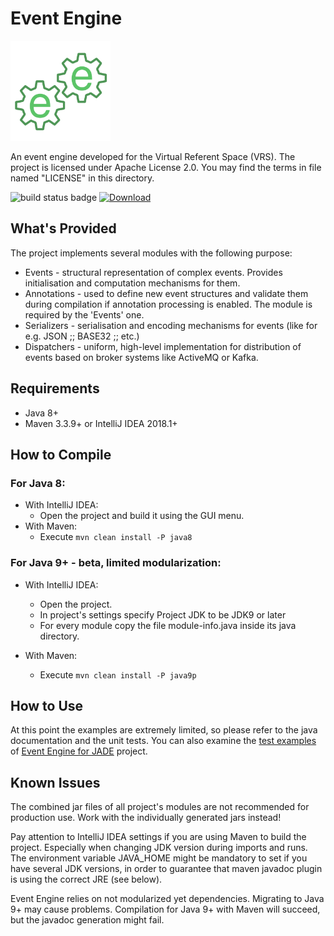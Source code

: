 Event Engine
============
<img alt="Event Engine Logo" src="https://raw.githubusercontent.com/zhgzhg/Event-Engine/master/logo.svg?sanitize=true" height="160" width="160" />

An event engine developed for the Virtual Referent Space (VRS).
The project is licensed under Apache License 2.0. You may find the terms in file named "LICENSE" in this directory.

![build status badge](https://travis-ci.com/zhgzhg/Event-Engine.svg?branch=master "Build Status")
[ ![Download](https://api.bintray.com/packages/zhgzhg/Event-Engine/Event-Engine/images/download.svg "Download Event Engine") ](https://bintray.com/zhgzhg/Event-Engine/Event-Engine/0.2.5)


What's Provided
---------------

The project implements several modules with the following purpose:

* Events - structural representation of complex events. Provides initialisation and computation mechanisms for them.
* Annotations - used to define new event structures and validate them during compilation if annotation processing is enabled. The module is required by the 'Events' one.
* Serializers - serialisation and encoding mechanisms for events (like for e.g. JSON ;; BASE32 ;; etc.)
* Dispatchers - uniform, high-level implementation for distribution of events based on broker systems like ActiveMQ or Kafka.


Requirements
------------

* Java 8+
* Maven 3.3.9+ or IntelliJ IDEA 2018.1+


How to Compile
--------------

### For Java 8:
* With IntelliJ IDEA: 
    * Open the project and build it using the GUI menu.
* With Maven:
    * Execute `mvn clean install -P java8`

### For Java 9+ - beta, limited modularization:
* With IntelliJ IDEA:
    * Open the project.
    * In project's settings specify Project JDK to be JDK9 or later
    * For every module copy the file module-info.java inside its java directory.

* With Maven:
    * Execute `mvn clean install -P java9p`
 
How to Use
----------
 
At this point the examples are extremely limited, so please refer to the java documentation and the unit tests.
You can also examine the [test examples](https://github.com/zhgzhg/Event-Engine-JADE/tree/master/src/test/java/test/pseudo "pseudo test client agent")
of [Event Engine for JADE](https://github.com/zhgzhg/Event-Engine-JADE "Event Engine for JADE") project.
 
 
Known Issues
------------

The combined jar files of all project's modules are not recommended for production use. Work with the individually
generated jars instead!
 
Pay attention to IntelliJ IDEA settings if you are using Maven to build the project. Especially when changing JDK
version during imports and runs. The environment variable JAVA_HOME might be mandatory to set if you have several
JDK versions, in order to guarantee that maven javadoc plugin is using the correct JRE (see below).

Event Engine relies on not modularized yet dependencies. Migrating to Java 9+ may cause problems.
Compilation for Java 9+ with Maven will succeed, but the javadoc generation might fail.
